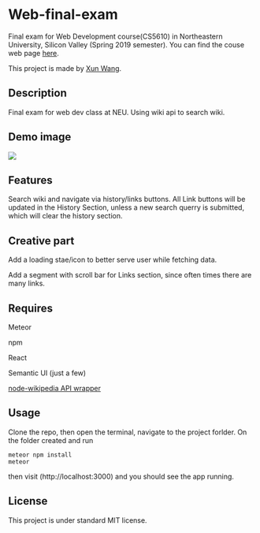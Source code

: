# Web-final-exam

Final exam for Web Development course(CS5610) in Northeastern University, Silicon Valley (Spring 2019 semester). You can find the couse web page [here](http://johnguerra.co/classes/webDevelopment_spring_2019/ "CS-5610 Web Development Spring 2019").

This project is made by [Xun Wang](https://xw321.github.io/).

## Description

Final exam for web dev class at NEU. Using wiki api to search wiki.

## Demo image

![](https://raw.githubusercontent.com/xw321/web-final-exam/master/demo.png)

## Features

Search wiki and navigate via history/links buttons. All Link buttons will be updated in the History Section, unless a new search querry is submitted, which will clear the history section.

## Creative part

Add a loading stae/icon to better serve user while fetching data.

Add a segment with scroll bar for Links section, since often times there are many links.

## Requires

Meteor

npm

React

Semantic UI (just a few)

[node-wikipedia API wrapper](https://www.npmjs.com/package/node-wikipedia)

## Usage

Clone the repo, then open the terminal, navigate to the project forlder. On the folder created and run

```
meteor npm install
meteor
```

then visit (http://localhost:3000) and you should see the app running.

## License

This project is under standard MIT license.
